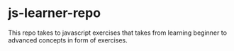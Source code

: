 # js-learner-repo
This repo takes to javascript exercises that takes from  learning beginner to advanced concepts in form of exercises.
